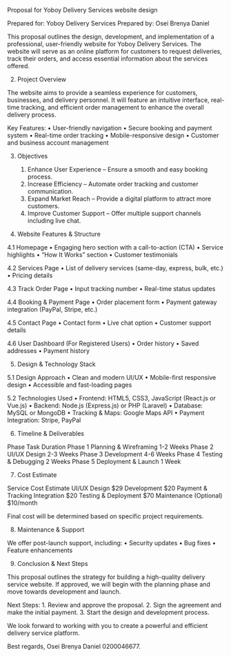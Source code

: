 Proposal for Yoboy Delivery Services website design

Prepared for: Yoboy Delivery Services
Prepared by: Osei Brenya Daniel


This proposal outlines the design, development, and implementation of a professional, user-friendly website for Yoboy Delivery Services. The website will serve as an online platform for customers to request deliveries, track their orders, and access essential information about the services offered.

2. Project Overview

The website aims to provide a seamless experience for customers, businesses, and delivery personnel. It will feature an intuitive interface, real-time tracking, and efficient order management to enhance the overall delivery process.

Key Features:
	•	User-friendly navigation
	•	Secure booking and payment system
	•	Real-time order tracking
	•	Mobile-responsive design
	•	Customer and business account management

3. Objectives
	1.	Enhance User Experience – Ensure a smooth and easy booking process.
	2.	Increase Efficiency – Automate order tracking and customer communication.
	3.	Expand Market Reach – Provide a digital platform to attract more customers.
	4.	Improve Customer Support – Offer multiple support channels including live chat.

4. Website Features & Structure

4.1 Homepage
	•	Engaging hero section with a call-to-action (CTA)
	•	Service highlights
	•	“How It Works” section
	•	Customer testimonials

4.2 Services Page
	•	List of delivery services (same-day, express, bulk, etc.)
	•	Pricing details

4.3 Track Order Page
	•	Input tracking number
	•	Real-time status updates

4.4 Booking & Payment Page
	•	Order placement form
	•	Payment gateway integration (PayPal, Stripe, etc.)

4.5 Contact Page
	•	Contact form
	•	Live chat option
	•	Customer support details

4.6 User Dashboard (For Registered Users)
	•	Order history
	•	Saved addresses
	•	Payment history

5. Design & Technology Stack

5.1 Design Approach
	•	Clean and modern UI/UX
	•	Mobile-first responsive design
	•	Accessible and fast-loading pages

5.2 Technologies Used
	•	Frontend: HTML5, CSS3, JavaScript (React.js or Vue.js)
	•	Backend: Node.js (Express.js) or PHP (Laravel)
	•	Database: MySQL or MongoDB
	•	Tracking & Maps: Google Maps API
	•	Payment Integration: Stripe, PayPal

6. Timeline & Deliverables

Phase	Task	                                                             Duration
Phase 1	Planning & Wireframing	1-2 Weeks
Phase 2	UI/UX Design	                                2-3 Weeks
Phase 3	Development	                                4-6 Weeks
Phase 4	Testing & Debugging	                2 Weeks
Phase 5	Deployment & Launch	                 1 Week



7. Cost Estimate

Service	Cost Estimate
UI/UX Design	$29
Development	$20
Payment & Tracking Integration	$20
Testing & Deployment	$70
Maintenance (Optional)	$10/month

Final cost will be determined based on specific project requirements.

8. Maintenance & Support

We offer post-launch support, including:
	•	Security updates
	•	Bug fixes
	•	Feature enhancements

9. Conclusion & Next Steps

This proposal outlines the strategy for building a high-quality delivery service website. If approved, we will begin with the planning phase and move towards development and launch.

Next Steps:
	1.	Review and approve the proposal.
	2.	Sign the agreement and make the initial payment.
	3.	Start the design and development process.

We look forward to working with you to create a powerful and efficient delivery service platform.

Best regards,
Osei Brenya Daniel
0200046677.


